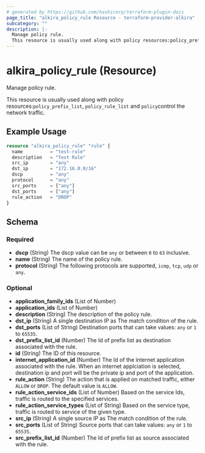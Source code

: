 ```yaml
---
# generated by https://github.com/hashicorp/terraform-plugin-docs
page_title: "alkira_policy_rule Resource - terraform-provider-alkira"
subcategory: ""
description: |-
  Manage policy rule.
  This resource is usually used along with policy resources:policy_prefix_list, policy_rule_list and policycontrol the network traffic.
---
```


# alkira_policy_rule (Resource)

Manage policy rule.

This resource is usually used along with policy resources:`policy_prefix_list`, `policy_rule_list` and `policy`control the network traffic.

## Example Usage

```terraform
resource "alkira_policy_rule" "rule" {
  name          = "test-rule"
  description   = "Test Rule"
  src_ip        = "any"
  dst_ip        = "172.16.0.0/16"
  dscp          = "any"
  protocol      = "any"
  src_ports     = ["any"]
  dst_ports     = ["any"]
  rule_action   = "DROP"
}
```

<!-- schema generated by tfplugindocs -->
## Schema

### Required

- **dscp** (String) The dscp value can be `any` or between `0` to `63` inclusive.
- **name** (String) The name of the policy rule.
- **protocol** (String) The following protocols are supported, `icmp`, `tcp`, `udp` or `any`.

### Optional

- **application_family_ids** (List of Number)
- **application_ids** (List of Number)
- **description** (String) The description of the policy rule.
- **dst_ip** (String) A single destination IP as The match condition of the rule.
- **dst_ports** (List of String) Destination ports that can take values: `any` or `1` to `65535`.
- **dst_prefix_list_id** (Number) The Id of prefix list as destination associated with the rule.
- **id** (String) The ID of this resource.
- **internet_application_id** (Number) The Id of the internet application associated with the rule. When an internet applciation is selected, destination ip and port will be the private ip and port of the application.
- **rule_action** (String) The action that is applied on matched traffic, either `ALLOW` or `DROP`. The default value is `ALLOW`.
- **rule_action_service_ids** (List of Number) Based on the service Ids, traffic is routed to the specified services.
- **rule_action_service_types** (List of String) Based on the service type, traffic is routed to service of the given type.
- **src_ip** (String) A single source IP as The match condition of the rule.
- **src_ports** (List of String) Source ports that can take values: `any` or `1` to `65535`.
- **src_prefix_list_id** (Number) The Id of prefix list as source associated with the rule.



